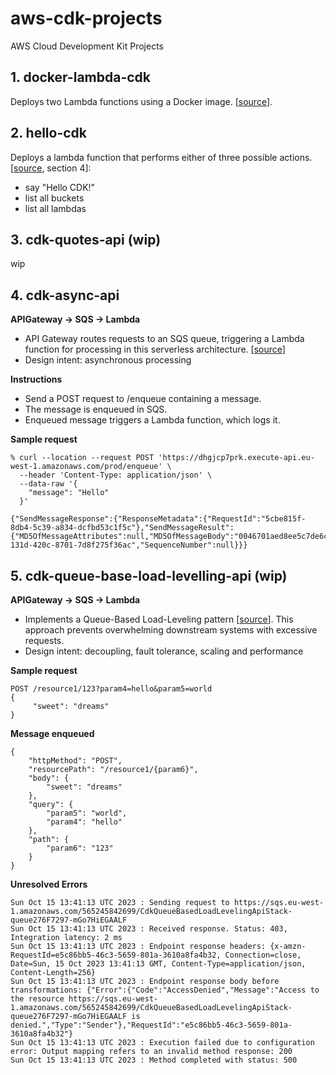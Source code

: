 # aws-cdk-projects
AWS Cloud Development Kit Projects

## 1. docker-lambda-cdk
Deploys two Lambda functions using a Docker image. [[source](https://www.fpgmaas.com/blog/aws-cdk-lambdas-docker)].

## 2. hello-cdk
Deploys a lambda function that performs either of three possible actions. [[source](https://www.udemy.com/course/aws-cdk-masterclass-build-aws-cloud-infrastructures/learn/lecture/33199370#overview), section 4]:
- say "Hello CDK!"
- list all buckets
- list all lambdas

## 3. cdk-quotes-api (wip)
wip

## 4. cdk-async-api
**APIGateway -> SQS -> Lambda**
- API Gateway routes requests to an SQS queue, triggering a Lambda function for processing in this serverless architecture. [[source](https://betterprogramming.pub/how-to-integrate-api-gateway-and-sqs-with-aws-cdk-14e74e7de5ba)]
- Design intent: asynchronous processing

**Instructions**
- Send a POST request to /enqueue containing a message.
- The message is enqueued in SQS.
- Enqueued message triggers a Lambda function, which logs it.

**Sample request**
```
% curl --location --request POST 'https://dhgjcp7prk.execute-api.eu-west-1.amazonaws.com/prod/enqueue' \
  --header 'Content-Type: application/json' \
  --data-raw '{
    "message": "Hello"
  }'

{"SendMessageResponse":{"ResponseMetadata":{"RequestId":"5cbe815f-8db4-5c39-a834-dcfbd53c1f5c"},"SendMessageResult":{"MD5OfMessageAttributes":null,"MD5OfMessageBody":"0046701aed8ee5c7de6c01430556b13e","MD5OfMessageSystemAttributes":null,"MessageId":"59c52602-131d-420c-8701-7d8f275f36ac","SequenceNumber":null}}}
```
## 5. cdk-queue-base-load-levelling-api (wip)
**APIGateway -> SQS -> Lambda**
- Implements a Queue-Based Load-Leveling pattern [[source](https://majestic.cloud/integrating-aws-api-gateway-with-sqs/)]. This approach prevents overwhelming downstream systems with excessive requests.
- Design intent: decoupling, fault tolerance, scaling and performance

**Sample request**
```
POST /resource1/123?param4=hello&param5=world
{
     "sweet": "dreams"
}
```

**Message enqueued**
```
{
    "httpMethod": "POST",
    "resourcePath": "/resource1/{param6}",
    "body": {
        "sweet": "dreams"
    },
    "query": {
        "param5": "world",
        "param4": "hello"
    },
    "path": {
        "param6": "123"
    }
}
```

**Unresolved Errors**
```
Sun Oct 15 13:41:13 UTC 2023 : Sending request to https://sqs.eu-west-1.amazonaws.com/565245842699/CdkQueueBasedLoadLevelingApiStack-queue276F7297-mGo7HiEGAALF
Sun Oct 15 13:41:13 UTC 2023 : Received response. Status: 403, Integration latency: 2 ms
Sun Oct 15 13:41:13 UTC 2023 : Endpoint response headers: {x-amzn-RequestId=e5c86bb5-46c3-5659-801a-3610a8fa4b32, Connection=close, Date=Sun, 15 Oct 2023 13:41:13 GMT, Content-Type=application/json, Content-Length=256}
Sun Oct 15 13:41:13 UTC 2023 : Endpoint response body before transformations: {"Error":{"Code":"AccessDenied","Message":"Access to the resource https://sqs.eu-west-1.amazonaws.com/565245842699/CdkQueueBasedLoadLevelingApiStack-queue276F7297-mGo7HiEGAALF is denied.","Type":"Sender"},"RequestId":"e5c86bb5-46c3-5659-801a-3610a8fa4b32"}
Sun Oct 15 13:41:13 UTC 2023 : Execution failed due to configuration error: Output mapping refers to an invalid method response: 200
Sun Oct 15 13:41:13 UTC 2023 : Method completed with status: 500
```